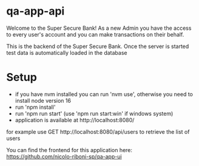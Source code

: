 # qa-app-api

Welcome to the Super Secure Bank!
As a new Admin you have the access to every user's account and you can make transactions on their behalf.

This is the backend of the Super Secure Bank.
Once the server is started test data is automatically loaded in the database

# Setup

- if you have nvm installed you can run 'nvm use', otherwise you need to install node version 16
- run 'npm install'
- run 'npm run start' (use 'npm run start:win' if windows system)
- application is available at http://localhost:8080/

for example use GET http://localhost:8080/api/users to retrieve the list of users

You can find the frontend for this application here: https://github.com/nicolo-riboni-sp/qa-app-ui
